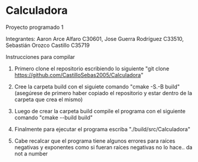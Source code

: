 # Calculadora

Proyecto programado 1

Integrantes: 
Aaron Arce Alfaro C30601,
Jose Guerra Rodríguez C33510,
Sebastián Orozco Castillo C35719

Instrucciones para compilar

1. Primero clone el repositorio escribiendo lo siguiente "git clone https://github.com/CastilloSebas2005/Calculadora"
2. Cree la carpeta build con el siguiete comando "cmake -S.-B build" (asegúrese de primero haber copiado el repositorio y estar dentro de la carpeta que crea el mismo)
3. Luego de crear la carpeta build compile el programa con el siguiente comando "cmake --build build"
4. Finalmente para ejecutar el programa escriba "./build/src/Calculadora"

5. Cabe recalcar que el programa tiene algunos errores para raíces negativas y exponentes como si fueran raíces negativas no lo hace.. da not a number
